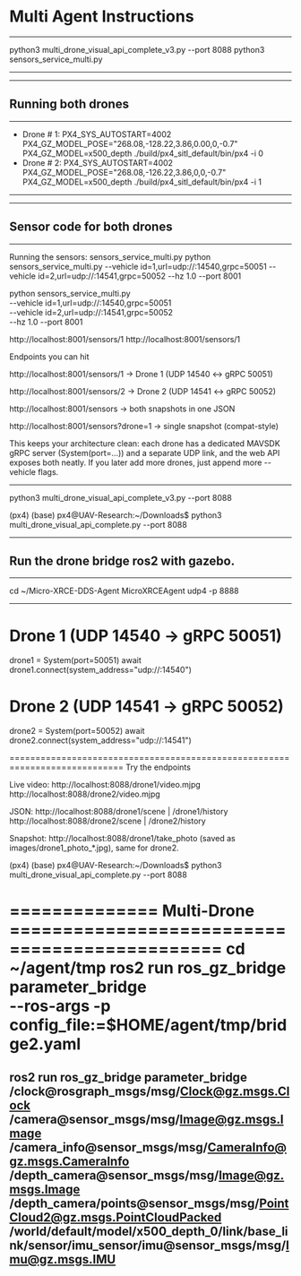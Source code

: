 # Multi Agent Instructions          


---
python3 multi_drone_visual_api_complete_v3.py --port 8088
python3 sensors_service_multi.py



-------------------------------------------------------------------------------------------------------------------------------------------------------------------------------------
-------------------------------------------------------------------------------------------------------------------------------------------------------------------------------------
Running both drones
-------------------------------------------------------------------------------------------------------------------------------------------------------------------------------------
-------------------------------------------------------------------------------------------------------------------------------------------------------------------------------------
- Drone # 1:
PX4_SYS_AUTOSTART=4002 PX4_GZ_MODEL_POSE="268.08,-128.22,3.86,0.00,0,-0.7" PX4_GZ_MODEL=x500_depth ./build/px4_sitl_default/bin/px4 -i 0
- Drone # 2:
PX4_SYS_AUTOSTART=4002 PX4_GZ_MODEL_POSE="268.08,-126.22,3.86,0,0,-0.7" PX4_GZ_MODEL=x500_depth ./build/px4_sitl_default/bin/px4 -i 1

-------------------------------------------------------------------------------------------------------------------------------------------------------------------------------------
-------------------------------------------------------------------------------------------------------------------------------------------------------------------------------------
Sensor code for both drones
-------------------------------------------------------------------------------------------------------------------------------------------------------------------------------------
-------------------------------------------------------------------------------------------------------------------------------------------------------------------------------------
Running the sensors:
sensors_service_multi.py
python sensors_service_multi.py --vehicle id=1,url=udp://:14540,grpc=50051 --vehicle id=2,url=udp://:14541,grpc=50052 --hz 1.0 --port 8001

python sensors_service_multi.py \
  --vehicle id=1,url=udp://:14540,grpc=50051 \
  --vehicle id=2,url=udp://:14541,grpc=50052 \
  --hz 1.0 --port 8001
  
  
http://localhost:8001/sensors/1
http://localhost:8001/sensors/1

Endpoints you can hit

http://localhost:8001/sensors/1 → Drone 1 (UDP 14540 ↔ gRPC 50051)

http://localhost:8001/sensors/2 → Drone 2 (UDP 14541 ↔ gRPC 50052)

http://localhost:8001/sensors → both snapshots in one JSON

http://localhost:8001/sensors?drone=1 → single snapshot (compat-style)

This keeps your architecture clean: each drone has a dedicated MAVSDK gRPC server (System(port=...)) and a separate UDP link, and the web API exposes both neatly. If you later add more drones, just append more --vehicle flags.


-------------------------------------------------------------------------------------------------------------------------------------------------------------------------------------
python3 multi_drone_visual_api_complete_v3.py --port 8088

(px4) (base) px4@UAV-Research:~/Downloads$ python3 multi_drone_visual_api_complete.py --port 8088





-------------------------------------------------------------------------------------------------------------------------------------------------------------------------------------
Run the drone bridge ros2 with gazebo.
-------------------------------------------------------------------------------------------------------------------------------------------------------------------------------------
-------------------------------------------------------------------------------------------------------------------------------------------------------------------------------------
cd ~/Micro-XRCE-DDS-Agent
MicroXRCEAgent udp4 -p 8888



-------------------------------------------------------------------------------------------------------------------------------------------------------------------------------------

# Drone 1  (UDP 14540  -> gRPC 50051)
drone1 = System(port=50051)
await drone1.connect(system_address="udp://:14540")

# Drone 2  (UDP 14541  -> gRPC 50052)
drone2 = System(port=50052)
await drone2.connect(system_address="udp://:14541")





============================================================================
Try the endpoints

Live video:
http://localhost:8088/drone1/video.mjpg
http://localhost:8088/drone2/video.mjpg

JSON:
http://localhost:8088/drone1/scene | /drone1/history
http://localhost:8088/drone2/scene | /drone2/history

Snapshot:
http://localhost:8088/drone1/take_photo (saved as images/drone1_photo_*.jpg), same for drone2.




(px4) (base) px4@UAV-Research:~/Downloads$ python3 multi_drone_visual_api_complete.py --port 8088







============== Multi-Drone ==============================================
cd ~/agent/tmp
ros2 run ros_gz_bridge parameter_bridge \
  --ros-args -p config_file:=$HOME/agent/tmp/bridge2.yaml
===================================================================


ros2 run ros_gz_bridge parameter_bridge /clock@rosgraph_msgs/msg/Clock@gz.msgs.Clock /camera@sensor_msgs/msg/Image@gz.msgs.Image /camera_info@sensor_msgs/msg/CameraInfo@gz.msgs.CameraInfo /depth_camera@sensor_msgs/msg/Image@gz.msgs.Image /depth_camera/points@sensor_msgs/msg/PointCloud2@gz.msgs.PointCloudPacked /world/default/model/x500_depth_0/link/base_link/sensor/imu_sensor/imu@sensor_msgs/msg/Imu@gz.msgs.IMU
----
